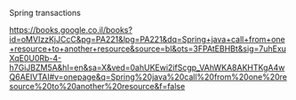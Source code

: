 

Spring transactions

https://books.google.co.il/books?id=oMVIzzKjJCcC&pg=PA221&lpg=PA221&dq=Spring+java+call+from+one+resource+to+another+resource&source=bl&ots=3FPAtEBHBt&sig=7uhExuXqE0U0Rb-4-h7GiJBZM5A&hl=en&sa=X&ved=0ahUKEwi2ifScgp_VAhWKA8AKHTKgA4wQ6AEIVTAI#v=onepage&q=Spring%20java%20call%20from%20one%20resource%20to%20another%20resource&f=false
